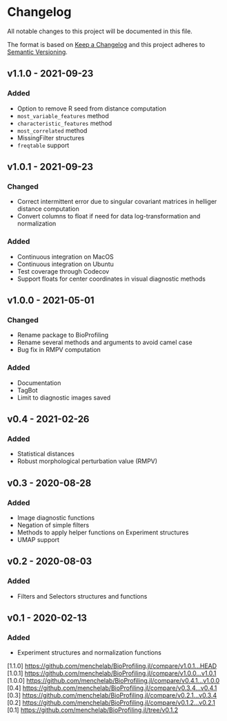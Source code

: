 # Changelog
All notable changes to this project will be documented in this file.

The format is based on [Keep a Changelog](http://keepachangelog.com/en/1.0.0/)
and this project adheres to [Semantic Versioning](http://semver.org/spec/v2.0.0.html).

## v1.1.0 - 2021-09-23
### Added
- Option to remove R seed from distance computation
- `most_variable_features` method
- `characteristic_features` method
- `most_correlated` method
- MissingFilter structures 
- `freqtable` support

## v1.0.1 - 2021-09-23
### Changed
- Correct intermittent error due to singular covariant matrices in helliger distance computation
- Convert columns to float if need for data log-transformation and normalization

### Added
- Continuous integration on MacOS
- Continuous integration on Ubuntu
- Test coverage through Codecov
- Support floats for center coordinates in visual diagnostic methods

## v1.0.0 - 2021-05-01
### Changed
- Rename package to BioProfiling
- Rename several methods and arguments to avoid camel case
- Bug fix in RMPV computation

### Added
- Documentation
- TagBot
- Limit to diagnostic images saved

## v0.4 - 2021-02-26
### Added
- Statistical distances
- Robust morphological perturbation value (RMPV)

## v0.3 - 2020-08-28
### Added
- Image diagnostic functions
- Negation of simple filters
- Methods to apply helper functions on Experiment structures
- UMAP support

## v0.2 - 2020-08-03
### Added
- Filters and Selectors structures and functions

## v0.1 - 2020-02-13
### Added
- Experiment structures and normalization functions

[1.1.0] https://github.com/menchelab/BioProfiling.jl/compare/v1.0.1...HEAD
[1.0.1] https://github.com/menchelab/BioProfiling.jl/compare/v1.0.0...v1.0.1
[1.0.0] https://github.com/menchelab/BioProfiling.jl/compare/v0.4.1...v1.0.0
[0.4] https://github.com/menchelab/BioProfiling.jl/compare/v0.3.4...v0.4.1
[0.3] https://github.com/menchelab/BioProfiling.jl/compare/v0.2.1...v0.3.4
[0.2] https://github.com/menchelab/BioProfiling.jl/compare/v0.1.2...v0.2.1
[0.1] https://github.com/menchelab/BioProfiling.jl/tree/v0.1.2
